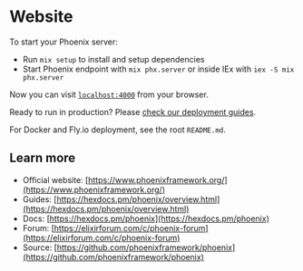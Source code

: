# Website

To start your Phoenix server:

* Run `mix setup` to install and setup dependencies
* Start Phoenix endpoint with `mix phx.server` or inside IEx with `iex -S mix phx.server`

Now you can visit [`localhost:4000`](http://localhost:4000) from your browser.

Ready to run in production? Please [check our deployment guides](https://hexdocs.pm/phoenix/deployment.html).

For Docker and Fly.io deployment, see the root `README.md`.

## Learn more

* Official website: [https://www.phoenixframework.org/](https://www.phoenixframework.org/)
* Guides: [https://hexdocs.pm/phoenix/overview.html](https://hexdocs.pm/phoenix/overview.html)
* Docs: [https://hexdocs.pm/phoenix](https://hexdocs.pm/phoenix)
* Forum: [https://elixirforum.com/c/phoenix-forum](https://elixirforum.com/c/phoenix-forum)
* Source: [https://github.com/phoenixframework/phoenix](https://github.com/phoenixframework/phoenix)
